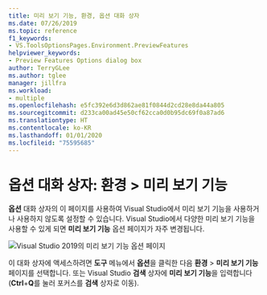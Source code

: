 ```yaml
---
title: 미리 보기 기능, 환경, 옵션 대화 상자
ms.date: 07/26/2019
ms.topic: reference
f1_keywords:
- VS.ToolsOptionsPages.Environment.PreviewFeatures
helpviewer_keywords:
- Preview Features Options dialog box
author: TerryGLee
ms.author: tglee
manager: jillfra
ms.workload:
- multiple
ms.openlocfilehash: e5fc392e6d3d862ae81f0844d2cd28e8da44a805
ms.sourcegitcommit: d233ca00ad45e50cf62cca0d0b95dc69f0a87ad6
ms.translationtype: HT
ms.contentlocale: ko-KR
ms.lasthandoff: 01/01/2020
ms.locfileid: "75595685"
---
```

# <a name="options-dialog-box-environment--preview-features"></a>옵션 대화 상자: 환경 \> 미리 보기 기능

**옵션** 대화 상자의 이 페이지를 사용하여 Visual Studio에서 미리 보기 기능을 사용하거나 사용하지 않도록 설정할 수 있습니다. Visual Studio에서 다양한 미리 보기 기능을 사용할 수 있게 되면 **미리 보기 기능** 옵션 페이지가 자주 변경됩니다.

![Visual Studio 2019의 미리 보기 기능 옵션 페이지](media/environment-preview-features-page.png)

이 대화 상자에 액세스하려면 **도구** 메뉴에서 **옵션**을 클릭한 다음 **환경** > **미리 보기 기능** 페이지를 선택합니다. 또는 Visual Studio **검색** 상자에 **미리 보기 기능**을 입력합니다(**Ctrl**+**Q**를 눌러 포커스를 **검색** 상자로 이동).
